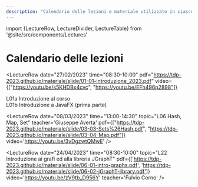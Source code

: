 ```yaml
---
description: "Calendario delle lezioni e materiale utilizzato in ciascuna lezione"
---
```


import {LectureRow, LectureDivider, LectureTable} from '@site/src/components/Lectures'

# Calendario delle lezioni

<LectureTable defaultTeacher="Fulvio Corno" defaultType="Lezione">

<LectureRow
    topic='Istruzioni di installazione del software (Windows)'
    pdf='https://tdp-2023.github.io/materiale/info/Istruzioni%20di%20installazione%20software%20(Win).pdf'
    type='Info'
    teacher=''
/>

<LectureRow
    topic='Istruzioni di installazione del software (Mac OS X)'
    pdf='https://tdp-2023.github.io/materiale/info/Istruzioni%20di%20installazione%20software_MAC.pdf'
    type='Info'
    teacher=''
/>

<LectureDivider topic="Settimana 01"/>

<LectureRow
    date="27/02/2023" time="08:30-10:00"
    pdf="https://tdp-2023.github.io/materiale/slide/01-01-introduzione_2023.pdf"
    video={["https://youtu.be/s5KHDBx4cvc", "https://youtu.be/EFh496p2898"]}
>
L01a Introduzione al corso<br/>
L01b Introduzione a JavaFX (prima parte)
</LectureRow>

<LectureRow
    date="27/02/2023" time="10:00-11:30"
    topic="L02 Introduzione a JavaFX (seconda parte)"
    pdf='https://tdp-2023.github.io/materiale/slide/02-01-javafx-crashcourse.pdf'
    video='https://youtu.be/B1UqFRcdtKQ'
    github='https://github.com/TdP-2023/Primo'
/>

<LectureRow
    date="28/02/2023" time="13:00-16:00"
    type="Lab"
    teacher='Giuseppe Averta'
    topic="Lab 0: JavaFX (Squadra 1)"
    github='https://github.com/TdP-2023/Lab0'
/>

<LectureRow
    date="01/03/2023" time="13:00-14:30"
    topic="L03 Esercizio Programmazione JavFX (Indovina Numero)"
    teacher='Carlo Masone'
    video='https://youtu.be/JJb5wVWBhJg'
    github='https://github.com/TdP-2023/IndovinaNumero'
/>

<LectureRow
    date="01/03/2023" time="16:00-19:00"
    type="Lab"
    teacher='Carlo Masone'
    topic="Lab 0: JavaFX (Squadra 2)"
    github='https://github.com/TdP-2023/Lab0'
/>

<LectureDivider topic="Settimana 02"/>

<LectureRow
    date="06/03/2023" time="08:30-10:00"
    topic='L04 Introduzione a Git e GitHub' 
    pdf='https://tdp-2023.github.io/materiale/slide/01-02-Git-quickintro.pdf'
    video='https://youtu.be/QkvwO-iC4OM'
/>

<LectureRow
    date="06/03/2023" time="10:00-11:30"
    topic="L05 Oggetti e Collection (esercizio 'Libretto Voti')"
    github='https://github.com/TdP-2023/LibrettoVoti'
    video='https://youtu.be/hYl6jJeWR30'
/>

<LectureRow
    date="07/03/2023" time="13:00-16:00"
    type="Lab"
    teacher='Carlo Masone'
    topic="Lab 1: JavaFX (Squadra 2)"
    github='https://github.com/TdP-2023/Lab01'
/>

<LectureRow
    date="08/03/2023" time="13:00-14:30"
    topic="L06 Hash, Map, Set"
    teacher='Giuseppe Averta'
    pdf={["https://tdp-2023.github.io/materiale/slide/03-03-Sets%26Hash.pdf", "https://tdp-2023.github.io/materiale/slide/03-04-Map.pdf"]}
    video='https://youtu.be/3vDgzwtQMwE' 
/>

<LectureRow
    date="08/03/2023" time="16:00-19:00"
    type="Lab"
    teacher='Giuseppe Averta'
    topic="Lab 1: JavaFX (Squadra 1)"
    github='https://github.com/TdP-2023/Lab01'
/>

<LectureDivider topic="Settimana 03"/>

<LectureRow
    date="13/03/2023" time="08:30-10:00"
    topic='L07 Pattern MVC. (Esercizio Indovina Numero)'
    teacher='Carlo Masone'
    pdf='https://tdp-2023.github.io/materiale/slide/02-02-javafx-mvc-pattern.pdf'
    github='https://github.com/TdP-2023/IndovinaNumero'
    video='https://youtu.be/FY5zcpr9UWo'
/>

<LectureRow
    date="13/03/2023" time="10:00-11:30"
    topic="L08 Oggetti e Collection (esercizio 'Libretto Voti') - segue"
    github='https://github.com/TdP-2023/LibrettoVoti'
    video='https://youtu.be/RiU9H6Bj0K0'
/>

<LectureRow
    date="14/03/2023" time="13:00-16:00"
    type="Lab"
    teacher='Giuseppe Averta'
    topic="Lab 2 - Squadra 1"
    github='https://github.com/TdP-2023/Lab02.git'
/>

<LectureRow
    date="15/03/2023" time="13:00-14:30"
    topic="L09 Conclusione esercizio Libretto Voti e applicazione Pattern MVC"
    teacher='Fulvio Corno'
    video='https://youtu.be/y_demw4dQEE'
    github='https://github.com/TdP-2023/LibrettoVoti'
/>

<LectureRow
    date="15/03/2023" time="16:00-19:00"
    type="Lab"
    teacher='Giuseppe Averta'
    topic="Lab 2 - Squadra 2"
    github='https://github.com/TdP-2023/Lab02.git'
/>

<LectureDivider topic="Settimana 04"/>

<LectureRow
    date="20/03/2023" time="08:30-10:00"
    topic='L10 Accesso a Database e Libreria JDBC'
    pdf='https://tdp-2023.github.io/materiale/slide/04-01-jdbc-dao.pdf'
    video='https://youtu.be/0rE932vQwGE'
    teacher='Fulvio Corno'
/>

<LectureRow
    date="20/03/2023" time="10:00-11:30"
    topic="L11 Pattern 'DAO'. Esercizio."
    video='https://youtu.be/WB4YKTCfVjY'
    github='https://github.com/TdP-2023/LibrettoVoti/tree/database'
    teacher='Fulvio Corno'
/>

<LectureRow
    date="21/03/2023" time="13:00-16:00"
    type="Lab"
    teacher='Giuseppe Averta'
    topic="Lab 3 - Squadra 2"
    github='https://github.com/TdP-2023/Lab03.git'
/>

<LectureRow
    date="22/03/2023" time="13:00-14:30"
    topic="L12 Esercizio 'Gestione Corsi'"
    teacher='Giuseppe Averta'
    video='https://youtu.be/nwnYTiQHqIw'
    github='https://github.com/TdP-2023/GestoreCorsi.git'
/>

<LectureRow
    date="22/03/2023" time="16:00-19:00"
    type="Lab"
    teacher='Carlo Masone'
    topic="Lab 3 - Squadra 1"
    github='https://github.com/TdP-2023/Lab03.git'
/>

<LectureDivider topic="Settimana 05"/>

<LectureRow
    date="27/03/2023" time="08:30-10:00"
    topic="L13 Esercizio 'Gestione Corsi'"
    teacher='Carlo Masone'
    github='https://github.com/TdP-2023/GestoreCorsi.git'
    video='https://youtu.be/GCROyF8Fhqc'
/>

<LectureRow
    date="27/03/2023" time="10:00-11:30"
    topic="L14 Introduzione alla ricorsione"
    teacher='Fulvio Corno'
    pdf='https://tdp-2023.github.io/materiale/slide/05-01-recursion.pdf'
    github='https://github.com/TdP-2023/Anagrammi'
    video='https://youtu.be/L3C6PhDyZXM'
/>

<LectureRow
    date="28/03/2023" time="13:00-16:00"
    type="Lab"
    teacher='Giuseppe Averta'
    topic="Lab 4 - Squadra 1"
    github="https://github.com/TdP-2023/Lab04.git"
/>

<LectureRow
    date="29/03/2023" time="13:00-14:30"
    topic="L15 Esempi sulla ricorsione (le N Regine)"
    github='https://github.com/TdP-2023/Regine'
    video='https://youtu.be/FtwP96CJxpU'
    teacher='Fulvio Corno'
/>

<LectureRow
    date="29/03/2023" time="16:00-19:00"
    type="Lab"
    teacher='Carlo Masone'
    topic="Lab 4 - Squadra 2"
    github="https://github.com/TdP-2023/Lab04.git"
/>

<LectureDivider topic="Settimana 06"/>

<LectureRow
    date="03/04/2023" time="08:30-10:00"
    topic="L16 Esempi sulla ricorsione (Voti Nobel)"
    teacher='Giuseppe Averta'
    github="https://github.com/TdP-2023/VotiNobel.git"
    video="https://youtu.be/tJ3x3zs-UKk"
/>

<LectureRow
    date="03/04/2023" time="10:00-11:30"
    topic="L17 Esempi sulla ricorsione (Quadrato Magico)"
    pdf='https://tdp-2023.github.io/materiale/slide/05-02-magic_square.pdf'
    video='https://youtu.be/PxFCgbCzbCk'
    github='https://github.com/TdP-2023/QuadratoMagico'
    teacher='Fulvio Corno'
/>

<LectureRow
    date="04/04/2023" time="13:00-16:00"
    type="Lab"
    teacher='Carlo Masone'
    topic="Lab 5 - Squadra 2"
    github="https://github.com/TdP-2023/Lab05.git"
/>

<LectureRow
    date="05/04/2023" time="13:00-14:30"
    topic="L18 Gestione delle date in Java e SQL"
    pdf='https://tdp-2023.github.io/materiale/slide/03-05-JavaDatesTimes.pdf'
    video='https://youtu.be/ZRXqVda8fM4'
    teacher='Fulvio Corno'
/>

<LectureRow
    date="05/04/2023" time="16:00-19:00"
    type="Lab"
    teacher='Carlo Masone'
    topic="Lab 5 - Squadra 1"
    github="https://github.com/TdP-2023/Lab05.git"
/>

<LectureRow variant='info'
    teacher=''
    type=''
    topic='Sospensione didattica (Vacanze di Pasqua)'
 />


<LectureDivider topic="Settimana 07"/>

<LectureRow
    date="17/04/2023" time="08:30-10:00"
    topic="L19 Esempi sulla ricorsione"
    teacher='Carlo Masone'
    github='https://github.com/TdP-2023/Ruzzle'
    video='https://youtu.be/IWTqcCOmpKQ'
/>

<LectureRow
    date="17/04/2023" time="10:00-11:30"
    topic="L20 Object-Relational Mapping - Esempi"
    teacher='Fulvio Corno'
    github='https://github.com/TdP-datasets/Yelp'
    video='https://youtu.be/pCeFYf-OBcM'
/>

<LectureRow
    date="18/04/2023" time="13:00-16:00"
    type="Lab"
    teacher='Carlo Masone'
    topic="Lab 6 - Squadra 1"
    github='https://github.com/TdP-2023/Lab06.git'
/>

<LectureRow
    date="19/04/2023" time="13:00-14:30"
    topic="L21 Connection Pooling. Identity Map."
    github='https://github.com/TdP-2023/YelpDB'
    video='https://youtu.be/jXBdjYzXKYw'
    teacher='Fulvio Corno'
/>

<LectureRow
    date="19/04/2023" time="16:00-19:00"
    type="Lab"
    teacher='Giuseppe Averta'
    topic="Lab 6 - Squadra 2"
    github='https://github.com/TdP-2023/Lab06.git'
/>

<LectureDivider topic="Settimana 08"/>

<LectureRow
    date="24/04/2023" time="08:30-10:00"
    topic="L22 Introduzione ai grafi ed alla libreria JGraphT"
    pdf={['https://tdp-2023.github.io/materiale/slide/06-01-intro-graphs.pdf', 'https://tdp-2023.github.io/materiale/slide/06-02-jGraphT-library.pdf']}
    video='https://youtu.be/zV9tb_D956Y'
    teacher='Fulvio Corno'
/>

<LectureRow
    date="24/04/2023" time="10:00-11:30"
    topic="L23 Costruzione di Grafi (Metro Paris)"
    github='https://github.com/TdP-2023/Metro-Paris'
    video='https://youtu.be/r8LsO64hqoU'
    teacher='Fulvio Corno'
/>

<LectureRow variant='info'
    date="25/04/2023" time="13:00-16:00"
    type=""
    teacher=''
    topic="NO LABORATORIO - Festa della Liberazione"
/>

<LectureRow
    date="26/04/2023" time="13:00-14:30"
    topic="L24 Costruzione di Grafi (Metro Paris) - segue"
    github='https://github.com/TdP-2023/Metro-Paris'
    teacher='Giuseppe Averta'
/>

<LectureRow
    date="26/04/2023" time="16:00-19:00"
    type="Lab"
    teacher='Carlo Masone'
    topic="Lab 7 - Squadra 1 + Squadra 2"
    github='https://github.com/TdP-2023/Lab07'
/>


<LectureDivider topic="Settimana 09"/>

<LectureRow variant='info'
    date="01/05/2023" time="08:30-10:00"
    topic="NO LEZIONE - Festa del Lavoro"
    type=''
    teacher=''
/>

<LectureRow variant='info'
    date="01/05/2023" time="10:00-11:30"
    topic="NO LEZIONE - Festa del Lavoro"
    type=''
    teacher=''
/>

<LectureRow
    date="02/05/2023" time="13:00-16:00"
    type="Lab"
    teacher='Giuseppe Averta'
    topic="Lab 8 - Squadra 1"
/>

<LectureRow
    date="03/05/2023" time="13:00-14:30"
    topic="L25 Visite nei grafi. Algoritmi di Visita in jGraphT."
    teacher='Fulvio Corno'
/>

<LectureRow
    date="03/05/2023" time="16:00-19:00"
    type="Lab"
    teacher='Carlo Masone'
    topic="Lab 8 - Squadra 2"
/>

<LectureDivider topic="Settimana 10"/>

<LectureRow
    date="08/05/2023" time="08:30-10:00"
    topic="L26 Esercizio sui grafi"
    teacher='Giuseppe Averta'
/>

<LectureRow
    date="08/05/2023" time="10:00-11:30"
    topic="L27 Code prioritarie. Simulatori ad eventi discreti."
    teacher='Fulvio Corno'
/>

<LectureRow
    date="09/05/2023" time="13:00-16:00"
    type="Lab"
    teacher='Carlo Masone'
    topic="Lab 9 - Squadra 2"
/>

<LectureRow
    date="10/05/2023" time="13:00-14:30"
    topic="L28 Simulatori ad eventi discreti - Esercizio."
    teacher='Fulvio Corno'
/>

<LectureRow
    date="10/05/2023" time="16:00-19:00"
    type="Lab"
    teacher='Giuseppe Averta'
    topic="Lab 9 - Squadra 1"
/>

<LectureDivider topic="Settimana 11"/>

<LectureRow
    date="15/05/2023" time="08:30-10:00"
    topic="L29 Esercizio sui grafi"
    teacher='Carlo Masone'
/>

<LectureRow
    date="15/05/2023" time="10:00-11:30"
    topic="L30 Esercizio sulle simulazioni"
    teacher='Fulvio Corno'
/>

<LectureRow
    date="16/05/2023" time="13:00-16:00"
    type="Lab"
    teacher='Giuseppe Averta'
    topic="Lab 10 - Squadra 1"
/>

<LectureRow
    date="17/05/2023" time="13:00-14:30"
    topic="L31 Esercizio sulle simulazioni"
    teacher='Fulvio Corno'
/>

<LectureRow
    date="17/05/2023" time="16:00-19:00"
    type="Lab"
    teacher='Carlo Masone'
    topic="Lab 10 - Squadra 2"
/>

<LectureDivider topic="Settimana 12"/>

<LectureRow
    date="22/05/2023" time="08:30-10:00"
    topic="L32 Risoluzione tema d'esame"
    teacher='Giuseppe Averta'
/>

<LectureRow
    date="22/05/2023" time="10:00-11:30"
    topic="L33 Cammini minimi e cicli nei grafi"
    teacher='Fulvio Corno'
/>

<LectureRow
    date="23/05/2023" time="13:00-16:00"
    type="Lab"
    teacher='Carlo Masone'
    topic="Simulazione d'esame n. 1 - Squadra 2"
/>

<LectureRow
    date="24/05/2023" time="13:00-14:30"
    topic="L34 Risoluzione tema d'esame"
    teacher='Fulvio Corno'
/>

<LectureRow
    date="24/05/2023" time="16:00-19:00"
    type="Lab"
    teacher='Giuseppe Averta'
    topic="Simulazione d'esame n. 1 - Squadra 1"
/>


<LectureDivider topic="Settimana 13"/>

<LectureRow
    date="29/05/2023" time="08:30-10:00"
    topic="L35 Risoluzione tema d'esame (Simulazione 1)"
    teacher='Carlo Masone'
/>

<LectureRow
    date="29/05/2023" time="10:00-11:30"
    topic="L36 Risoluzione tema d'esame"
    teacher='Fulvio Corno'
/>

<LectureRow
    date="30/05/2023" time="13:00-16:00"
    type="Lab"
    teacher='Giuseppe Averta'
    topic="Simulazione d'esame n. 2 - Squadra 1"
/>

<LectureRow
    date="31/05/2023" time="13:00-14:30"
    topic="L37 Risoluzione tema d'esame"
    teacher='Fulvio Corno'
/>

<LectureRow
    date="31/05/2023" time="16:00-19:00"
    type="Lab"
    teacher='Carlo Masone'
    topic="Simulazione d'esame n. 2 - Squadra 2"
/>

<LectureDivider topic="Settimana 14"/>

<LectureRow
    date="29/05/2023" time="08:30-10:00"
    topic="L38 Risoluzione tema d'esame (Simulazione 2)"
    teacher='Carlo Masone'
/>

<LectureRow
    date="29/05/2023" time="10:00-11:30"
    topic="L39 Risoluzione tema d'esame"
    teacher='Fulvio Corno'
/>

<LectureRow
    date="31/05/2023" time="13:00-14:30"
    topic="L40 Risoluzione tema d'esame"
    teacher='Fulvio Corno'
/>


</LectureTable>



